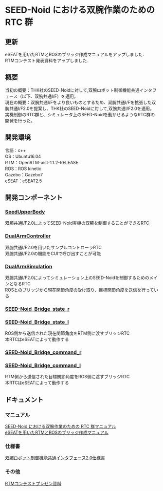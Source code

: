# SEED-Noid における双腕作業のための RTC 群

## 更新
eSEATを用いたRTMとROSのブリッジ作成マニュアルをアップしました．  
RTMコンテスト発表資料をアップしました．

## 概要
当初の概要：THK社のSEED-Noidに対して,双腕ロボット制御機能共通インタフェース（以下、双腕共通I/F）を適用。  
現在の概要：双腕共通I/Fをより良いものとするため、双腕共通I/Fを拡張した双腕共通I/F2.0を提案し、THK社のSEED-Noidに対して,双腕共通I/F2.0を適用。  
実機制御のRTC群と、シミュレータ上のSEED-Noidを動かせるようなRTC群の開発を行った。

## 開発環境
言語：c++  
OS：Ubuntu16.04  
RTM：OpenRTM-aist-1.1.2-RELEASE  
ROS：ROS kinetic  
Gazebo：Gazebo7  
eSEAT：eSEAT2.5  

## 開発コンポーネント  
### [SeedUpperBody](https://github.com/Mayuka-Shii/SEED-Noid_Dual-Arm_pkg/tree/master/RTC/SeedUpperBody2.0)
双腕共通I/F2.0によってSEED-Noid実機の双腕を制御することができるRTC  

### [DualArmController](https://github.com/Mayuka-Shii/SEED-Noid_Dual-Arm_pkg/tree/master/RTC/DualArmController)
双腕共通I/F2.0を用いたサンプルコントローラRTC  
双腕共通I/F2.0の機能をCUIで呼び出すことが可能  

### [DualArmSimulation](https://github.com/Mayuka-Shii/SEED-Noid_Dual-Arm_pkg/tree/master/RTC/DualArmSimulation2.0)
双腕共通I/F2.0によってシミュレーション上のSEED-Noidを制御するためのメインとなるRTC  
ROSとのブリッジから現在関節角度の受け取り、目標関節角度を送信を行っている  

### [SEED-Noid_Bridge_state_r](https://github.com/Mayuka-Shii/SEED-Noid_Dual-Arm_pkg/blob/master/SEATML/SEED-Noid_Bridge_state_r.seatml)
### [SEED-Noid_Bridge_state_l](https://github.com/Mayuka-Shii/SEED-Noid_Dual-Arm_pkg/blob/master/SEATML/SEED-Noid_Bridge_state_l.seatml)
ROS側から送信された現在関節角度をRTM側に渡すブリッジRTC  
本RTCはeSEATによって動作する  

### [SEED-Noid_Bridge_command_r](https://github.com/Mayuka-Shii/SEED-Noid_Dual-Arm_pkg/blob/master/SEATML/SEED-Noid_Bridge_command_r.seatml)
### [SEED-Noid_Bridge_command_l](https://github.com/Mayuka-Shii/SEED-Noid_Dual-Arm_pkg/blob/master/SEATML/SEED-Noid_Bridge_command_l.seatml)
RTM側から送信された目標関節角度をROS側に渡すブリッジRTC  
本RTCはeSEATによって動作する  

## ドキュメント
### マニュアル
[SEED-Noid における双腕作業のための RTC 群マニュアル](https://github.com/Mayuka-Shii/SEED-Noid_Dual-Arm_pkg/blob/master/SEED-Noid_Dual-Arm_pkg_Manual.pdf)  
[eSEATを用いたRTMとROSのブリッジ作成マニュアル](https://github.com/Mayuka-Shii/SEED-Noid_Dual-Arm_pkg/blob/master/RTM-ROS_Bridge_Manual.pdf)

### 仕様書
[双腕ロボット制御機能共通インタフェース2.0仕様書](https://github.com/Mayuka-Shii/SEED-Noid_Dual-Arm_pkg/blob/master/interface_doublearm_2.0.pdf)

### その他
[RTMコンテストプレゼン資料](https://github.com/Mayuka-Shii/SEED-Noid_Dual-Arm_pkg/blob/master/RT%20Components%20for%20Dual-arm%20manipulation%20with%20SEED-Noid%20presentation.pdf)
